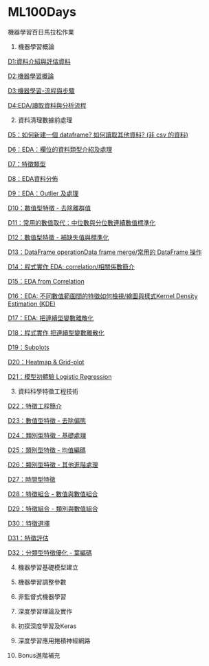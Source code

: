 # ML100Days
機器學習百日馬拉松作業

1. 機器學習概論

[D1:資料介紹與評估資料](https://github.com/ChiHsuChen/ML100Days/blob/master/homework/Day_001_HW.ipynb)

[D2:機器學習概論](https://github.com/ChiHsuChen/ML100Days/blob/master/homework/Day_002_HW.ipynb)

[D3:機器學習-流程與步驟](https://github.com/ChiHsuChen/ML100Days/blob/master/homework/Day_003_HW.ipynb)

[D4:EDA/讀取資料與分析流程](https://github.com/ChiHsuChen/ML100Days/blob/master/homework/Day_004_HW.ipynb)

2. 資料清理數據前處理

[D5：如何新建一個 dataframe? 如何讀取其他資料? (非 csv 的資料)](https://github.com/ChiHsuChen/ML100Days/blob/master/homework/Day_005_HW.ipynb)

[D6：EDA：欄位的資料類型介紹及處理](https://github.com/ChiHsuChen/ML100Days/blob/master/homework/Day_006_HW.ipynb)

[D7：特徵類型](https://github.com/ChiHsuChen/ML100Days/blob/master/homework/Day_007_HW.ipynb)

[D8：EDA資料分佈](https://github.com/ChiHsuChen/ML100Days/blob/master/homework/Day_008_HW.ipynb)

[D9：EDA：Outlier 及處理](https://github.com/ChiHsuChen/ML100Days/blob/master/homework/Day_009_HW.ipynb)

[D10：數值型特徵 - 去除離群值](https://github.com/ChiHsuChen/ML100Days/blob/master/homework/Day_010_HW.ipynb)

[D11：常用的數值取代：中位數與分位數連續數值標準化](https://github.com/ChiHsuChen/ML100Days/blob/master/homework/Day_011_HW.ipynb)

[D12：數值型特徵 - 補缺失值與標準化](https://github.com/ChiHsuChen/ML100Days/blob/master/homework/Day_012_HW.ipynb)

[D13：DataFrame operationData frame merge/常用的 DataFrame 操作](https://github.com/ChiHsuChen/ML100Days/blob/master/homework/Day_013_HW.ipynb)

[D14：程式實作 EDA: correlation/相關係數簡介](https://github.com/ChiHsuChen/ML100Days/blob/master/homework/Day_014_HW.ipynb)

[D15：EDA from Correlation](https://github.com/ChiHsuChen/ML100Days/blob/master/homework/Day_016_HW.ipynb)

[D16：EDA: 不同數值範圍間的特徵如何檢視/繪圖與樣式Kernel Density Estimation (KDE)]()

[D17：EDA: 把連續型變數離散化](https://github.com/ChiHsuChen/ML100Days/blob/master/homework/Day_017_HW.ipynb)

[D18：程式實作 把連續型變數離散化](https://github.com/ChiHsuChen/ML100Days/blob/master/homework/Day_018_HW.ipynb)

[D19：Subplots](https://github.com/ChiHsuChen/ML100Days/blob/master/homework/Day_019_HW.ipynb)

[D20：Heatmap & Grid-plot](https://github.com/ChiHsuChen/ML100Days/blob/master/homework/Day_020_HW.ipynb)

[D21：模型初體驗 Logistic Regression](https://github.com/ChiHsuChen/ML100Days/blob/master/homework/Day_021_HW.JPG)

3. 資料科學特徵工程技術

[D22：特徵工程簡介](https://github.com/ChiHsuChen/ML100Days/blob/master/homework/Day_022_HW.ipynb)

[D23：數值型特徵 - 去除偏態](https://github.com/ChiHsuChen/ML100Days/blob/master/homework/Day_023_HW.ipynb)

[D24：類別型特徵 - 基礎處理](https://github.com/ChiHsuChen/ML100Days/blob/master/homework/Day_024_HW.ipynb)

[D25：類別型特徵 - 均值編碼](https://github.com/ChiHsuChen/ML100Days/blob/master/homework/Day_025_HW.ipynb)

[D26：類別型特徵 - 其他進階處理](https://github.com/ChiHsuChen/ML100Days/blob/master/homework/Day_026_HW.ipynb)

[D27：時間型特徵](https://github.com/ChiHsuChen/ML100Days/blob/master/homework/Day_027_HW.ipynb)

[D28：特徵組合 - 數值與數值組合](https://github.com/ChiHsuChen/ML100Days/blob/master/homework/Day_028_HW.ipynb)

[D29：特徵組合 - 類別與數值組合](https://github.com/ChiHsuChen/ML100Days/blob/master/homework/Day_029_HW.ipynb)

[D30：特徵選擇](https://github.com/ChiHsuChen/ML100Days/blob/master/homework/Day_030_HW.ipynb)

[D31：特徵評估](https://github.com/ChiHsuChen/ML100Days/blob/master/homework/Day_031_HW.ipynb)

[D32：分類型特徵優化 - 葉編碼](https://github.com/ChiHsuChen/ML100Days/blob/master/homework/Day_032_HW.ipynb)

4. 機器學習基礎模型建立
[]()

5. 機器學習調整參數
[]()

6. 非監督式機器學習
[]()

7. 深度學習理論及實作
[]()

8. 初探深度學習及Keras
[]()

9. 深度學習應用捲積神經網路
[]()

10. Bonus進階補充
[]()

